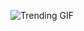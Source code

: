 ![Trending GIF](https://media4.giphy.com/media/v1.Y2lkPThiYjIxNzcyNWszY2c3aGlkbHZ2NDgxb2UzcHc3aXgyZWNsODJ3bmFicnZheTVlcyZlcD12MV9naWZzX3NlYXJjaCZjdD1n/rplvK3z0IzLqBxVJWk/giphy.gif)
